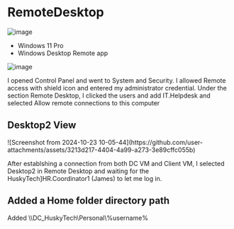 # RemoteDesktop


![image](https://github.com/user-attachments/assets/a10997c0-9dbc-4fa2-ae0d-66d981d3350c)

<ul>
  <li>Windows 11 Pro</li>
  <li>Windows Desktop Remote app</li>
</ul>


![image](https://github.com/user-attachments/assets/8fcc7d43-3bf9-4212-8dc8-9c2b1aa8b9af)


<p>I opened Control Panel and went to System and Security.
I allowed Remote access with shield icon and entered my administrator credential.
Under the section Remote Desktop, I clicked the users and add IT.Helpdesk and selected Allow remote connections to this computer</p>

<h2>Desktop2 View</h2>
![Screenshot from 2024-10-23 10-05-44](https://github.com/user-attachments/assets/3213d217-4404-4a99-a273-3e89cffc055b)

<p>
  After establshing a connection from both DC VM and Client VM, I selected Desktop2 in Remote Desktop and waiting for the HuskyTech]HR.Coordinator1 (James) to let me log in.
</p>



<h2>Added a Home folder directory path</h2>

<p>
  Added \\DC_HuskyTech\Personal\%username%
</p>
